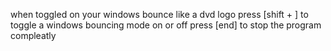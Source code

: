 when toggled on your windows bounce like a dvd logo
press [shift + \] to toggle a windows bouncing mode on or off
press [end] to stop the program compleatly
